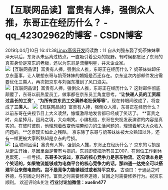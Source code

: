 # 【互联网品读】富贵有人捧，强倒众人推，东哥正在经历什么？ - qq_42302962的博客 - CSDN博客
2019年04月10日 16:41:38[Linux高级开发](https://me.csdn.net/qq_42302962)阅读数：11
自从刘强东娶了奶茶妹妹章泽天以后，东哥从未远离过热点，一直吸引着公众的视野。有时候都忘记了东哥的真实身份是京东的老板，还以为东哥是流量明星，并未企业家。
![【互联网品读】富贵有人捧，强倒众人推，东哥正在经历什么？](http://p3.pstatp.com/large/pgc-image/583c0e55ca3343da852394643b6b0b93)
奶茶妹妹卸任京东董事，让人联想东哥与奶茶妹妹的婚姻是否还存在。京东这次内部邮件发出需要优化三类人，再次把京东与刘强东推到了风口浪尖。
![【互联网品读】富贵有人捧，强倒众人推，东哥正在经历什么？](http://p3.pstatp.com/large/pgc-image/0e58b1429bbd40dd973727e9498b244f)
这封邮件彻底颠覆了，东哥以前热爱员工，做事都在京东员工角度思考。“**让快递人员的工资超过县长的工资**”，“**为所有京东员工交满养老社保等等**”。现在转眼间改成了，将变成了**三类人**。
![【互联网品读】富贵有人捧，强倒众人推，东哥正在经历什么？](http://p1.pstatp.com/large/pgc-image/a2e7c8b2d5074292b42af1956fad1fac)
以前东哥在央视节目上大义凌然，慷慨激昂地发言都已经成了笑话了。
**富贵之时，众星捧月。困局之境，大众嘲笑。小编相信，东哥在央视发表演讲的内容是真实的。在彼时彼刻，他理想着改变低端劳动力的生活问题的，理想着解决大众收入问题的。**怎奈现实如此之残酷。
京东除了东哥与奶茶妹妹被大众熟知以外，还有一样更被大家所熟知是京东的亏损。
![【互联网品读】富贵有人捧，强倒众人推，东哥正在经历什么？](http://p3.pstatp.com/large/pgc-image/aa3fcd0980ae41c390b74a014eb1c265)
京东的亏损是从诞生开始，基因里面是带有亏损的。东哥即使把所有员工007，在岗位工作到休克累死，一样亏损。**东哥多次说过，京东的核心竞争力是京东物流**。**这句话本身是个笑话的，如果物流能够成为电商平台的核心竞争力的话，那四通一达完全可以搭建平台来做电商的。岂不是竞争力能够超过或者持平京东。**
古语曰：于通达之时养德，与穷困之时养行。富贵之时需要修养道德，贫困之时需要修养行为。祝京东顺利。
欢迎评论&关注
**行业讨论加微信：xuelin477**
